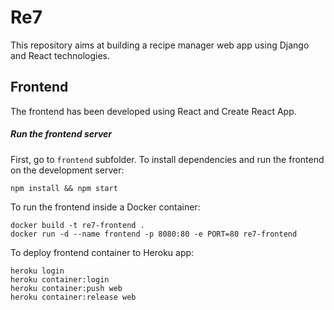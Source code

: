 # Re7

This repository aims at building a recipe manager web app using Django and React technologies.

## Frontend

The frontend has been developed using React and Create React App.

##### Run the frontend server

First, go to `frontend` subfolder.
To install dependencies and run the frontend on the development server:
```
npm install && npm start
```
To run the frontend inside a Docker container:
```
docker build -t re7-frontend .
docker run -d --name frontend -p 8080:80 -e PORT=80 re7-frontend
```
To deploy frontend container to Heroku app:
```
heroku login
heroku container:login
heroku container:push web
heroku container:release web
```